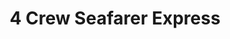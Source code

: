---
title: "4 Crew Seafarer Express"
url: /port-canaveral/4-crew-seafarer-express/
shop: variety store
---